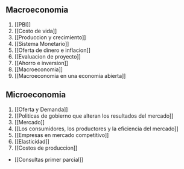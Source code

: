 ## Macroeconomia
1. [[PBI]]
2. [[Costo de vida]]
3. [[Produccion y crecimiento]]
4. [[Sistema Monetario]]
5. [[Oferta de dinero e inflacion]]
7. [[Evaluacion de proyecto]]
8. [[Ahorro e inversion]]
9. [[Macroeconomia]]
10. [[Macroeconomia en una economia abierta]]

## Microeconomia
1. [[Oferta y Demanda]]
5. [[Politicas de gobierno que alteran los resultados del mercado]]
2. [[Mercado]]
6. [[Los consumidores, los productores y la eficiencia del mercado]]
3. [[Empresas en mercado competitivo]]
4. [[Elasticidad]]
7. [[Costos de produccion]]
- [[Consultas primer parcial]]